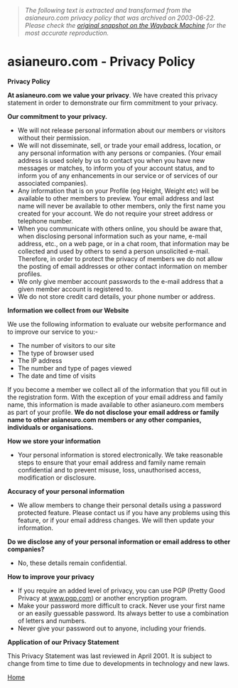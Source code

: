 > *The following text is extracted and transformed from the asianeuro.com privacy policy that was archived on 2003-06-22. Please check the [original snapshot on the Wayback Machine](https://web.archive.org/web/20030622194105id_/http%3A//asianeuro.com/Privacy.htm) for the most accurate reproduction.*

# asianeuro.com - Privacy Policy

**Privacy Policy**

**At asianeuro.com** **we value your privacy**. We have created this privacy statement in order to demonstrate our firm commitment to your privacy.

**Our commitment to your privacy.**

  * We will not release personal information about our members or visitors without their permission. 
  * We will not disseminate, sell, or trade your email address, location, or any personal information with any persons or companies. (Your email address is used solely by us to contact you when you have new messages or matches, to inform you of your account status, and to inform you of any enhancements in our service or of services of our associated companies). 
  * Any information that is on your Profile (eg Height, Weight etc) will be available to other members to preview. Your email address and last name will never be available to other members, only the first name you created for your account. We do not require your street address or telephone number. 
  * When you communicate with others online, you should be aware that, when disclosing personal information such as your name, e-mail address, etc., on a web page, or in a chat room, that information may be collected and used by others to send a person unsolicited e-mail. Therefore, in order to protect the privacy of members we do not allow the posting of email addresses or other contact information on member profiles. 
  * We only give member account passwords to the e-mail address that a given member account is registered to. 
  * We do not store credit card details, your phone number or address.



**Information we collect from our Website**

We use the following information to evaluate our website performance and to improve our service to you:- 

  * The number of visitors to our site
  * The type of browser used
  * The IP address
  * The number and type of pages viewed
  * The date and time of visits 



If you become a member we collect all of the information that you fill out in the registration form. With the exception of your email address and family name, this information is made available to other asianeuro.com members as part of your profile. **We do not disclose your email address or family name to other asianeuro.com members or any other companies, individuals or organisations.**

**How we store your information**

  * Your personal information is stored electronically. We take reasonable steps to ensure that your email address and family name remain confidential and to prevent misuse, loss, unauthorised access, modification or disclosure.



**Accuracy of your personal information**

  * We allow members to change their personal details using a password protected feature. Please contact us if you have any problems using this feature, or if your email address changes. We will then update your information. 



**Do we disclose any of your personal information or email address to other companies?**

  * No, these details remain confidential. 



**How to improve your privacy**

  * If you require an added level of privacy, you can use PGP (Pretty Good Privacy at www.pgp.com) or another encryption program. 
  * Make your password more difficult to crack. Never use your first name or an easily guessable password. Its always better to use a combination of letters and numbers. 
  * Never give your password out to anyone, including your friends. 



**Application of our Privacy Statement**

This Privacy Statement was last reviewed in April 2001. It is subject to change from time to time due to developments in technology and new laws.

[Home ](https://web.archive.org/web/20030622194105id_/http%3A//asianeuro.com/default.htm)

 
